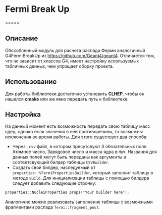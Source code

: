 # Fermi Break Up

=====

## Описание

Обособленный модуль для расчета распада Ферми аналогичный G4FermiBreakUp из https://github.com/Geant4/geant4. 
Отличается тем, что не зависит от классов G4, имеет настройку используемых табличных данных, чем упрощает сборку проекта.

## Использование

Для работы библиотеки достаточно установить **CLHEP**, чтобы он нашелся **cmake** или же явно передать путь к библиотеке.

## Настройка

На данный момент есть возможность передать свою таблицу масс ядер, однако если значения в ней противоречивы, то возможны исключения во время работы.
Для этого существует два способа:

- Через `.csv` файл, в котором пресутсвуют 3 обязательных поля: Атомное число, Зарядовое число и масса ядра в `MeV`. Названия для данных полей могут быть переданы как аргументы в соответсвующий билдер таблицы `CSVBuilder`.
- Создать свой билдер, наследуемый от `properties::VFermiPropertiesBuilder`, который заполнит таблицу в методе `Build`.
Для инициализации таблицы с помощью билдера следует добавить следующие строчку:

```c++
properties::NucleiProperties props(*Your builder here*);
```

Аналогично можно реализовать заполнение таблицы с возможными фрагментами распада `fermi::fragment_pool`.